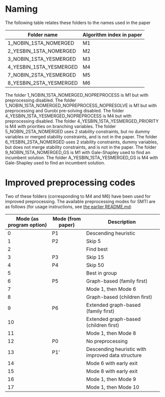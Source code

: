 # Naming

The following table relates these folders to the names used in the paper

| Folder name | Algorithm index in paper
|-------------|-------------------------|
|1_NOBIN_1STA_NOMERGED | M1 |
|2_YESBIN_1STA_NOMERGED | M2 |
|3_NOBIN_1STA_YESMERGED | M3 |
|4_YESBIN_1STA_YESMERGED | M4 |
|7_NOBIN_2STA_YESMERGED | M5 |
|8_YESBIN_2STA_YESMERGED | M6 |

The folder 1_NOBIN_1STA_NOMERGED_NOPREPROCESS is M1 but with preprocessing disabled.
The folder 1_NOBIN_1STA_NOMERGED_NOPREPROCESS_NOPRESOLVE is M1 but with preprocessing and Gurobi pre-solving disabled.
The folder 4_YESBIN_1STA_YESMERGED_NOPREPROCESS is M4 but with preprocessing disabled.
The folder 4_YESBIN_1STA_YESMERGED_PRIORITY is M4 with priorities on branching variables.
The folder 5_NOBIN_2STA_NOMERGED uses 2 stability constraints, but no dummy
variables or merged stability constraints, and is not in the paper.
The folder 6_YESBIN_2STA_NOMERGED uses 2 stability constraints, dummy
variables, but does not merge stability constraints, and is not in the paper.
The folder 9_NOBIN_1STA_NOMERGED_GS is M1 with Gale-Shapley used to find an
incumbent solution.
The folder A_YESBIN_1STA_YESMERGED_GS is M4 with Gale-Shapley used to find an
incumbent solution.


# Improved preprocessing codes

Two of these folders (corresponding to M4 and M6) have been used for improved
preprocessing. The available preprocessing modes for SMTI are as follows (for usage instructions, see [the earlier README.md](../README.md):

| Mode (as program option) | Mode (from paper) | Description                                       |
|--------------------------|-------------------|---------------------------------------------------|
| 0                        | P1                | Descending heuristic                              |
| 1                        | P2                | Skip 5                                            |
| 2                        |                   | Find best                                         |
| 3                        | P3                | Skip 15                                           |
| 4                        | P4                | Skip 50                                           |
| 5                        |                   | Best in group                                     |
| 6                        | P5                | Graph-based (family first)                        |
| 7                        |                   | Mode 1, then Mode 6                               |
| 8                        |                   | Graph-based (children first)                      |
| 9                        | P6                | Extended graph-based (family first)               |
| 10                       |                   | Extended graph-based (children first)             |
| 11                       |                   | Mode 1, then Mode 8                               |
| 12                       | P0                | No preprocessing                                  |
| 13                       | P1'               | Descending heuristic with improved data structure |
| 14                       |                   | Mode 6 with early exit                            |
| 15                       |                   | Mode 8 with early exit                            |
| 16                       |                   | Mode 1, then Mode 9                               |
| 17                       |                   | Mode 1, then Mode 10                              |

